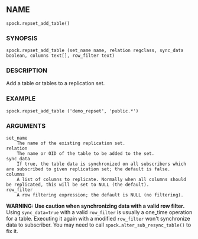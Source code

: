 ## NAME

`spock.repset_add_table()`

### SYNOPSIS

`spock.repset_add_table (set_name name, relation regclass, sync_data boolean, columns text[], row_filter text)`
 
### DESCRIPTION

Add a table or tables to a replication set. 

### EXAMPLE

`spock.repset_add_table ('demo_repset', 'public.*')`
 
### ARGUMENTS
    set_name
        The name of the existing replication set.
    relation
        The name or OID of the table to be added to the set.
    sync_data
        If true, the table data is synchronized on all subscribers which are subscribed to given replication set; the default is false.
    columns
        A list of columns to replicate. Normally when all columns should be replicated, this will be set to NULL (the default).
    row_filter
        A row filtering expression; the default is NULL (no filtering).
    
  **WARNING: Use caution when synchronizing data with a valid row filter.**
  Using `sync_data=true` with a valid `row_filter` is usually a one_time operation for a table. Executing it again with a modified `row_filter` won't synchronize data to subscriber. You may need to call `spock.alter_sub_resync_table()` to fix it.
